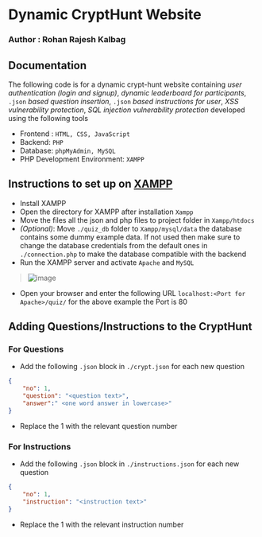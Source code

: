 # Dynamic CryptHunt Website

### Author : Rohan Rajesh Kalbag

## Documentation

The following code is for a dynamic crypt-hunt website containing *user authentication (login and signup)*, *dynamic leaderboard for participants*, ```.json``` *based question insertion*, ```.json``` *based instructions for user*, *XSS vulnerability protection*, *SQL injection vulnerability protection* developed using the following tools
- Frontend : ```HTML, CSS, JavaScript``` 
- Backend: ```PHP```
- Database: ```phpMyAdmin, MySQL ```
- PHP Development Environment: ```XAMPP```

## Instructions to set up on [XAMPP](https://www.apachefriends.org/index.html)
- Install XAMPP
- Open the directory for XAMPP after installation `Xampp`
- Move the files all the json and php files to project folder in ```Xampp/htdocs```
- *(Optional)*: Move ```./quiz_db``` folder to ```Xampp/mysql/data``` the database contains some dummy example data. If not used then make sure to change the database credentials from the default ones in ```./connection.php``` to make the database compatible with the backend
- Run the XAMPP server and activate `Apache` and `MySQL`
> ![image](https://user-images.githubusercontent.com/46604893/172038803-c091bf49-8430-4731-81e3-cfa22389ae92.png)
- Open your browser and enter the following URL `localhost:<Port for Apache>/quiz/` for the above example the Port is 80


## Adding Questions/Instructions to the CryptHunt

### For Questions
- Add the following `.json` block in `./crypt.json` for each new question

```json
{
    "no": 1,
    "question": "<question text>",
    "answer":" <one word answer in lowercase>"
}
```
- Replace the 1 with the relevant question number

### For Instructions
- Add the following `.json` block in `./instructions.json` for each new question

```json
{
    "no": 1,
    "instruction": "<instruction text>"
}
```
- Replace the 1 with the relevant instruction number
